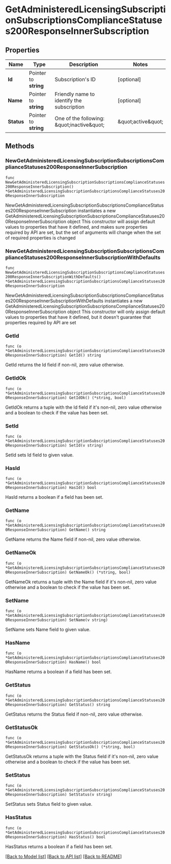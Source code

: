 # GetAdministeredLicensingSubscriptionSubscriptionsComplianceStatuses200ResponseInnerSubscription

## Properties

Name | Type | Description | Notes
------------ | ------------- | ------------- | -------------
**Id** | Pointer to **string** | Subscription&#39;s ID | [optional] 
**Name** | Pointer to **string** | Friendly name to identify the subscription | [optional] 
**Status** | Pointer to **string** | One of the following: \&quot;inactive\&quot; | \&quot;active\&quot; | \&quot;out_of_compliance\&quot; | \&quot;expired\&quot; | \&quot;canceled\&quot; | [optional] 

## Methods

### NewGetAdministeredLicensingSubscriptionSubscriptionsComplianceStatuses200ResponseInnerSubscription

`func NewGetAdministeredLicensingSubscriptionSubscriptionsComplianceStatuses200ResponseInnerSubscription() *GetAdministeredLicensingSubscriptionSubscriptionsComplianceStatuses200ResponseInnerSubscription`

NewGetAdministeredLicensingSubscriptionSubscriptionsComplianceStatuses200ResponseInnerSubscription instantiates a new GetAdministeredLicensingSubscriptionSubscriptionsComplianceStatuses200ResponseInnerSubscription object
This constructor will assign default values to properties that have it defined,
and makes sure properties required by API are set, but the set of arguments
will change when the set of required properties is changed

### NewGetAdministeredLicensingSubscriptionSubscriptionsComplianceStatuses200ResponseInnerSubscriptionWithDefaults

`func NewGetAdministeredLicensingSubscriptionSubscriptionsComplianceStatuses200ResponseInnerSubscriptionWithDefaults() *GetAdministeredLicensingSubscriptionSubscriptionsComplianceStatuses200ResponseInnerSubscription`

NewGetAdministeredLicensingSubscriptionSubscriptionsComplianceStatuses200ResponseInnerSubscriptionWithDefaults instantiates a new GetAdministeredLicensingSubscriptionSubscriptionsComplianceStatuses200ResponseInnerSubscription object
This constructor will only assign default values to properties that have it defined,
but it doesn't guarantee that properties required by API are set

### GetId

`func (o *GetAdministeredLicensingSubscriptionSubscriptionsComplianceStatuses200ResponseInnerSubscription) GetId() string`

GetId returns the Id field if non-nil, zero value otherwise.

### GetIdOk

`func (o *GetAdministeredLicensingSubscriptionSubscriptionsComplianceStatuses200ResponseInnerSubscription) GetIdOk() (*string, bool)`

GetIdOk returns a tuple with the Id field if it's non-nil, zero value otherwise
and a boolean to check if the value has been set.

### SetId

`func (o *GetAdministeredLicensingSubscriptionSubscriptionsComplianceStatuses200ResponseInnerSubscription) SetId(v string)`

SetId sets Id field to given value.

### HasId

`func (o *GetAdministeredLicensingSubscriptionSubscriptionsComplianceStatuses200ResponseInnerSubscription) HasId() bool`

HasId returns a boolean if a field has been set.

### GetName

`func (o *GetAdministeredLicensingSubscriptionSubscriptionsComplianceStatuses200ResponseInnerSubscription) GetName() string`

GetName returns the Name field if non-nil, zero value otherwise.

### GetNameOk

`func (o *GetAdministeredLicensingSubscriptionSubscriptionsComplianceStatuses200ResponseInnerSubscription) GetNameOk() (*string, bool)`

GetNameOk returns a tuple with the Name field if it's non-nil, zero value otherwise
and a boolean to check if the value has been set.

### SetName

`func (o *GetAdministeredLicensingSubscriptionSubscriptionsComplianceStatuses200ResponseInnerSubscription) SetName(v string)`

SetName sets Name field to given value.

### HasName

`func (o *GetAdministeredLicensingSubscriptionSubscriptionsComplianceStatuses200ResponseInnerSubscription) HasName() bool`

HasName returns a boolean if a field has been set.

### GetStatus

`func (o *GetAdministeredLicensingSubscriptionSubscriptionsComplianceStatuses200ResponseInnerSubscription) GetStatus() string`

GetStatus returns the Status field if non-nil, zero value otherwise.

### GetStatusOk

`func (o *GetAdministeredLicensingSubscriptionSubscriptionsComplianceStatuses200ResponseInnerSubscription) GetStatusOk() (*string, bool)`

GetStatusOk returns a tuple with the Status field if it's non-nil, zero value otherwise
and a boolean to check if the value has been set.

### SetStatus

`func (o *GetAdministeredLicensingSubscriptionSubscriptionsComplianceStatuses200ResponseInnerSubscription) SetStatus(v string)`

SetStatus sets Status field to given value.

### HasStatus

`func (o *GetAdministeredLicensingSubscriptionSubscriptionsComplianceStatuses200ResponseInnerSubscription) HasStatus() bool`

HasStatus returns a boolean if a field has been set.


[[Back to Model list]](../README.md#documentation-for-models) [[Back to API list]](../README.md#documentation-for-api-endpoints) [[Back to README]](../README.md)


